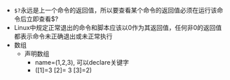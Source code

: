 - `$?`永远是上一个命令的返回值，所以要查看某个命令的返回值必须在运行该命令后立即查看$?
- Linux中规定正常退出的命令和脚本应该以0作为其返回值，任何非0的返回值都表示命令未正确退出或未正常执行
- 数组
  - 声明数组
    - name=(1,2,3), 可以declare关键字
    - ([1]=3 [2]= 3 [3]=2)

